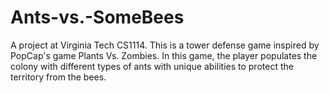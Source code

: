 # Ants-vs.-SomeBees

A project at Virginia Tech CS1114. This is a tower defense game inspired by PopCap's game Plants Vs. Zombies. In this game, the player populates the colony with different types of ants with unique abilities to protect the territory from the bees.
